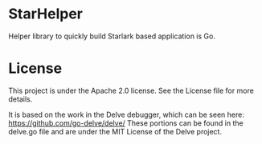 # StarHelper

Helper library to quickly build Starlark based application is Go.

# License

This project is under the Apache 2.0 license. See the License file for more
 details.

It is based on the work in the Delve debugger, which can be seen here: https://github.com/go-delve/delve/
These portions can be found in the delve.go file and are under the MIT
 License of the Delve project.
